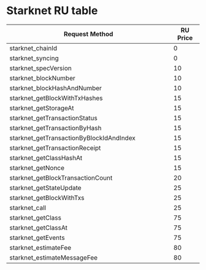 # Starknet RU table

<table><thead><tr><th width="412">Request Method</th><th>RU Price</th></tr></thead><tbody><tr><td>starknet_chainId</td><td>0</td></tr><tr><td>starknet_syncing</td><td>0</td></tr><tr><td>starknet_specVersion</td><td>10</td></tr><tr><td>starknet_blockNumber</td><td>10</td></tr><tr><td>starknet_blockHashAndNumber</td><td>10</td></tr><tr><td>starknet_getBlockWithTxHashes</td><td>15</td></tr><tr><td>starknet_getStorageAt</td><td>15</td></tr><tr><td>starknet_getTransactionStatus</td><td>15</td></tr><tr><td>starknet_getTransactionByHash</td><td>15</td></tr><tr><td>starknet_getTransactionByBlockIdAndIndex</td><td>15</td></tr><tr><td>starknet_getTransactionReceipt</td><td>15</td></tr><tr><td>starknet_getClassHashAt</td><td>15</td></tr><tr><td>starknet_getNonce</td><td>15</td></tr><tr><td>starknet_getBlockTransactionCount</td><td>20</td></tr><tr><td>starknet_getStateUpdate</td><td>25</td></tr><tr><td>starknet_getBlockWithTxs</td><td>25</td></tr><tr><td>starknet_call</td><td>25</td></tr><tr><td>starknet_getClass</td><td>75</td></tr><tr><td>starknet_getClassAt</td><td>75</td></tr><tr><td>starknet_getEvents</td><td>75</td></tr><tr><td>starknet_estimateFee</td><td>80</td></tr><tr><td>starknet_estimateMessageFee</td><td>80</td></tr></tbody></table>
